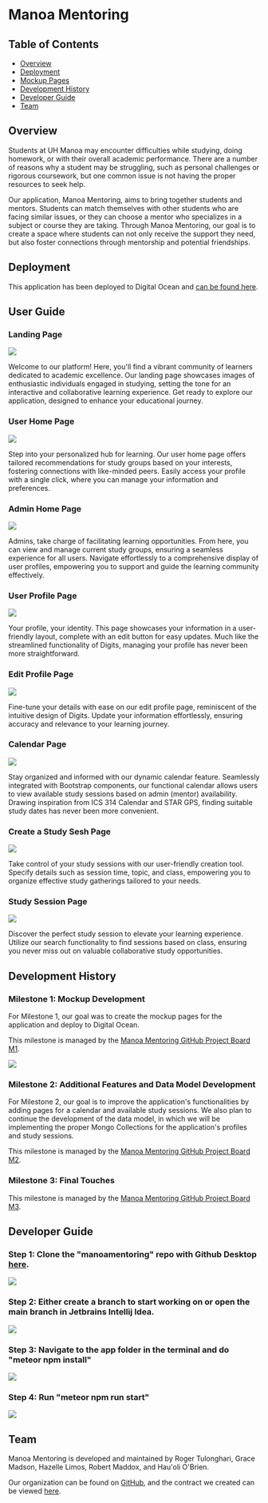 # Manoa Mentoring

## Table of Contents
* [Overview](#overview)
* [Deployment](#deployment)
* [Mockup Pages](#mockup-pages)
* [Development History](#development-history)
* [Developer Guide](#developer-guide)
* [Team](#team)

## Overview
Students at UH Manoa may encounter difficulties while studying, doing homework, or with their overall academic performance. There are a number of reasons why a student may be struggling, such as personal challenges or rigorous coursework, but one common issue is not having the proper resources to seek help.

Our application, Manoa Mentoring, aims to bring together students and mentors. Students can match themselves with other students who are facing similar issues, or they can choose a mentor who specializes in a subject or course they are taking. Through Manoa Mentoring, our goal is to create a space where students can not only receive the support they need, but also foster connections through mentorship and potential friendships.

## Deployment
This application has been deployed to Digital Ocean and [can be found here](http://209.38.132.242/).

## User Guide
### Landing Page
<img src="img/landingsample.png">

Welcome to our platform! Here, you'll find a vibrant community of learners dedicated to academic excellence. Our landing page showcases images of enthusiastic individuals engaged in studying, setting the tone for an interactive and collaborative learning experience. Get ready to explore our application, designed to enhance your educational journey.

### User Home Page
<img src="img/userhome_mock_2.png">

Step into your personalized hub for learning. Our user home page offers tailored recommendations for study groups based on your interests, fostering connections with like-minded peers. Easily access your profile with a single click, where you can manage your information and preferences.

### Admin Home Page
<img src="img/adminhome_mock_3.gif">

Admins, take charge of facilitating learning opportunities. From here, you can view and manage current study groups, ensuring a seamless experience for all users. Navigate effortlessly to a comprehensive display of user profiles, empowering you to support and guide the learning community effectively.

### User Profile Page
<img src="img/userprofile_mock_3.png">

Your profile, your identity. This page showcases your information in a user-friendly layout, complete with an edit button for easy updates. Much like the streamlined functionality of Digits, managing your profile has never been more straightforward.

### Edit Profile Page
<img src="img/editprofile_mock_3.png">

Fine-tune your details with ease on our edit profile page, reminiscent of the intuitive design of Digits. Update your information effortlessly, ensuring accuracy and relevance to your learning journey.

### Calendar Page
<img src="img/calendar_mock_3.png">

Stay organized and informed with our dynamic calendar feature. Seamlessly integrated with Bootstrap components, our functional calendar allows users to view available study sessions based on admin (mentor) availability. Drawing inspiration from ICS 314 Calendar and STAR GPS, finding suitable study dates has never been more convenient.

### Create a Study Sesh Page
<img src="img/createsesh_mock_2.gif">

Take control of your study sessions with our user-friendly creation tool. Specify details such as session time, topic, and class, empowering you to organize effective study gatherings tailored to your needs.

### Study Session Page
<img src="img/studysesh_mock_2.png">

Discover the perfect study session to elevate your learning experience. Utilize our search functionality to find sessions based on class, ensuring you never miss out on valuable collaborative study opportunities.

## Development History
### Milestone 1: Mockup Development
For Milestone 1, our goal was to create the mockup pages for the application and deploy to Digital Ocean.

This milestone is managed by the [Manoa Mentoring GitHub Project Board M1](https://github.com/orgs/manoa-mentoring/projects/1/views/1).

<img src="img/project-board-m1.png">

### Milestone 2: Additional Features and Data Model Development
For Milestone 2, our goal is to improve the application's functionalities by adding pages for a calendar and available study sessions. We also plan to continue the development of the data model, in which we will be implementing the proper Mongo Collections for the application's profiles and study sessions.

This milestone is managed by the [Manoa Mentoring GitHub Project Board M2](https://github.com/orgs/manoa-mentoring/projects/2).

### Milestone 3: Final Touches
This milestone is managed by the [Manoa Mentoring GitHub Project Board M3](https://github.com/orgs/manoa-mentoring/projects/4).

## Developer Guide
### Step 1: Clone the "manoamentoring" repo with Github Desktop [here](https://github.com/manoa-mentoring/manoamentoring).

<img src="img/manoamentoringrepo.png">

### Step 2: Either create a branch to start working on or open the main branch in Jetbrains Intellij Idea.

<img src="img/intellij.png">

### Step 3: Navigate to the app folder in the terminal and do "meteor npm install"

<img src="img/meteornpminstall.png">

### Step 4: Run "meteor npm run start"

<img src="img/meteornpmrunstart.png">

## Team
Manoa Mentoring is developed and maintained by Roger Tulonghari, Grace Madson, Hazelle Limos, Robert Maddox, and Hau'oli O'Brien.

Our organization can be found on [GitHub](https://github.com/manoa-mentoring), and the contract we created can be viewed [here](https://docs.google.com/document/d/1qXKbG2dNTEJKoSDvPZ3moOmphV2meq3-DvByIjZ7x2I/edit?usp=sharing).
